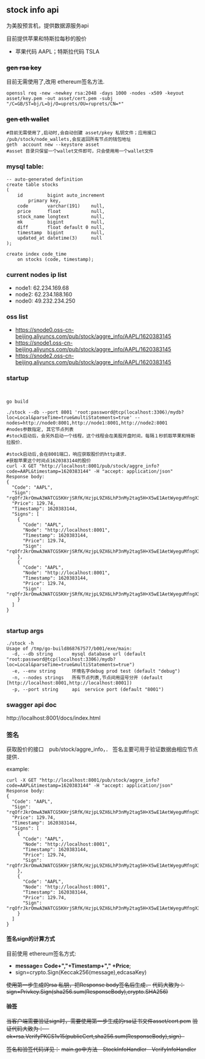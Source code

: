 
## stock info api
为美股预言机，提供数据源服务api

目前提供苹果和特斯拉每秒的股价
- 苹果代码 AAPL；特斯拉代码 TSLA


### ~~gen rsa key~~
目前无需使用了,改用 ethereum签名方法.
```shell script
openssl req -new -newkey rsa:2048 -days 1000 -nodes -x509 -keyout asset/key.pem -out asset/cert.pem -subj "/C=GB/ST=bj/L=bj/O=uprets/OU=ruprets/CN=*"
```

### ~~gen eth wallet~~
```shell script
#目前无需使用了,启动时,会自动创建 asset/pkey 私钥文件；应用接口 /pub/stock/node_wallets,会反返回所有节点的钱包地址
geth  account new --keystore asset
#asset 目录只保留一个wallet文件即可，只会使用用一个wallet文件
```

### mysql table:
```mysql
-- auto-generated definition
create table stocks
(
    id         bigint auto_increment
        primary key,
    code       varchar(191)    null,
    price      float           null,
    stock_name longtext        null,
    mk         bigint          null,
    diff       float default 0 null,
    timestamp  bigint          null,
    updated_at datetime(3)     null
);

create index code_time
    on stocks (code, timestamp);

```

### current nodes ip list 
- node1: 62.234.169.68
- node2: 62.234.188.160 
- node0: 49.232.234.250
### oss list
- https://snode0.oss-cn-beijing.aliyuncs.com/pub/stock/aggre_info/AAPL/1620383145
- https://snode1.oss-cn-beijing.aliyuncs.com/pub/stock/aggre_info/AAPL/1620383145
- https://snode2.oss-cn-beijing.aliyuncs.com/pub/stock/aggre_info/AAPL/1620383145 

### startup 
```shell script


go build 

./stock --db --port 8001 'root:password@tcp(localhost:3306)/mydb?loc=Local&parseTime=true&multiStatements=true' --nodes=http://node0:8001,http://node1:8001,http://node2:8001
#nodes参数指定, 其它节点列表
#stock启动后，会另外启动一个线程，这个线程会在美股开盘时间，每隔１秒抓取苹果和特斯拉股价．

#stock启动后,会在8001端口，响应获取股价的http请求．
#获取苹果这个时间点1620383144的股价
curl -X GET "http://localhost:8001/pub/stock/aggre_info?code=AAPL&timestamp=1620383144" -H "accept: application/json"
Response body:
{
  "Code": "AAPL",
  "Sign": "rqOfrJkrOmwA3WATCG5KHrjSRfK/HzjpL9ZX6LhP3nMy2tag5H+X5wE1AetWyeguMfngX3lZ3WUbWhCWzI4a8gE=",
  "Price": 129.74,
  "Timestamp": 1620383144,
  "Signs": [
    {
      "Code": "AAPL",
      "Node": "http://localhost:8001",
      "Timestamp": 1620383144,
      "Price": 129.74,
      "Sign": "rqOfrJkrOmwA3WATCG5KHrjSRfK/HzjpL9ZX6LhP3nMy2tag5H+X5wE1AetWyeguMfngX3lZ3WUbWhCWzI4a8gE="
    },
    {
      "Code": "AAPL",
      "Node": "http://localhost:8001",
      "Timestamp": 1620383144,
      "Price": 129.74,
      "Sign": "rqOfrJkrOmwA3WATCG5KHrjSRfK/HzjpL9ZX6LhP3nMy2tag5H+X5wE1AetWyeguMfngX3lZ3WUbWhCWzI4a8gE="
    }
  ]
}


```
### startup args
```shell script
./stock -h
Usage of /tmp/go-build868767577/b001/exe/main:
  -d, --db string       mysql database url (default "root:password@tcp(localhost:3306)/mydb?loc=Local&parseTime=true&multiStatements=true")
  -e, --env string      环境名字debug prod test (default "debug")
  -n, --nodes strings   所有节点列表,节点间用逗号分开 (default [http://localhost:8001,http://localhost:8001])
  -p, --port string     api　service port (default "8001")

```

### swagger api doc
http://localhost:8001/docs/index.html


### 签名
获取股价的接口　pub/stock/aggre_info，．
签名主要可用于验证数据由相应节点提供．

example:
```shell script
curl -X GET "http://localhost:8001/pub/stock/aggre_info?code=AAPL&timestamp=1620383144" -H "accept: application/json"
Response body:
{
  "Code": "AAPL",
  "Sign": "rqOfrJkrOmwA3WATCG5KHrjSRfK/HzjpL9ZX6LhP3nMy2tag5H+X5wE1AetWyeguMfngX3lZ3WUbWhCWzI4a8gE=",
  "Price": 129.74,
  "Timestamp": 1620383144,
  "Signs": [
    {
      "Code": "AAPL",
      "Node": "http://localhost:8001",
      "Timestamp": 1620383144,
      "Price": 129.74,
      "Sign": "rqOfrJkrOmwA3WATCG5KHrjSRfK/HzjpL9ZX6LhP3nMy2tag5H+X5wE1AetWyeguMfngX3lZ3WUbWhCWzI4a8gE="
    },
    {
      "Code": "AAPL",
      "Node": "http://localhost:8001",
      "Timestamp": 1620383144,
      "Price": 129.74,
      "Sign": "rqOfrJkrOmwA3WATCG5KHrjSRfK/HzjpL9ZX6LhP3nMy2tag5H+X5wE1AetWyeguMfngX3lZ3WUbWhCWzI4a8gE="
    }
  ]
}
```
#### 签名sign的计算方式
目前使用 ethereum签名方式:

- **message= Code+","+Timestamp+"," +Price**;
- sign=crypto.Sign(Keccak256(message),edcasaKey)

~~使用第一步生成的rsa 私钥，把Response body签名后生成．~~
~~代码大致为：~~
~~sign=Privkey.Sign(sha256.sum(ResponseBody),crypto.SHA256)~~

#### ~~验签~~

~~当客户端需要验证sign时，需要使用第一步生成的rsa证书文件asset/cert.pem~~
~~验证代码大致为：　ok=rsa.VerifyPKCS1v15(publicCert,sha256.sum(ResponseBody),sign）~~

~~签名和验签代码详见：~~
~~main.go中方法　StockInfoHandler　VerifyInfoHandler~~




